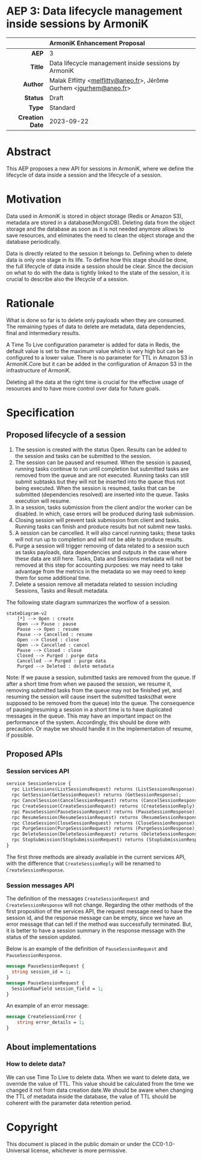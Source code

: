 # AEP 3: Data lifecycle management inside sessions by ArmoniK

|                   |ArmoniK Enhancement Proposal|
---:                |:---
**AEP**             | 3
**Title**           | Data lifecycle management inside sessions by ArmoniK
**Author**          | Malak Elflitty <<melflitty@aneo.fr>>, Jérôme Gurhem <<jgurhem@aneo.fr>>
**Status**          | Draft
**Type**            | Standard
**Creation Date**   | 2023-09-22

# Abstract

This AEP proposes a new  API for sessions in ArmoniK, where we define the lifecycle of data inside a session and the lifecycle of a session.

# Motivation

Data used in ArmoniK is stored in object storage (Redis or Amazon S3), metadata are stored in a database(MongoDB). Deleting data from the object storage and the database as soon as it is not needed anymore allows to save resources, and eliminates the need to clean the object storage and the database periodically.

Data is directly related to the session it belongs to. Defining when to delete data is only one stage in its life. To define how this stage should be done, the full lifecycle of data inside a session should be clear. Since the decision on what to do with the data is tightly linked to the state of the session, it is crucial to describe also the lifecycle of a session.

# Rationale

What is done so far is to delete only payloads when they are consumed. The remaining types of data to delete are metadata, data dependencies, final and intermediary results.

A Time To Live configuration parameter is added for data in Redis, the default value is set to the maximum value which is very high but can be configured to a lower value. There is no parameter for TTL in Amazon S3 in ArmoniK.Core but it can be added in the configuration of Amazon S3 in the infrastructure of ArmoniK.

Deleting all the data at the right time is crucial for the effective usage of resources and to have more control over data for future goals.

# Specification

## Proposed lifecycle of a session

1. The session is created with the status Open. Results can be added to the session and tasks can be submitted to the session.
2. The session can be paused and resumed. When the session is paused, running tasks continue to run until completion but submitted tasks are removed from the queue and are not executed. Running tasks can still submit subtasks but they will not be inserted into the queue thus not being executed. When the session is resumed, tasks that can be submitted (dependencies resolved) are inserted into the queue. Tasks execution will resume.
3. In a session, tasks submission from the client and/or the worker can be disabled. In which, case errors will be produced during task submission.
4. Closing session will prevent task submission from client and tasks. Running tasks can finish and produce results but not submit new tasks.
5. A session can be cancelled. It will also cancel running tasks; these tasks will not run up to completion and will not be able to produce results.
6. Purge a session will trigger removing of data related to a session such as tasks payloads, data dependencies and outputs in the case where these data are still here. Tasks, Data and Sessions metadata will not be removed at this step for accounting purposes: we may need to take advantage from the metrics in the metadata so we may need to keep them for some additional time.
7. Delete a session remove all metadata related to session including Sessions, Tasks and Result metadata.

The following state diagram summarizes the worflow of a session.

```mermaid
stateDiagram-v2
    [*] --> Open : create
    Open --> Pause : pause
    Pause --> Open : resume
    Pause --> Cancelled : resume
    Open --> Closed : close
    Open --> Cancelled : cancel
    Pause --> Closed : close
    Closed --> Purged : purge data
    Cancelled --> Purged : purge data
    Purged --> Deleted : delete metadata
```

Note: If we pause a session, submitted tasks are removed from the queue. If after a short time from when we paused the session, we resume it, removing submitted tasks from the queue may not be finished yet, and resuming the session will cause insert the submitted tasks(that were supposed to be removed from the queue) into the queue. The consequence of pausing/resuming a session in a short time is to have duplicated messages in the queue. This may have an important impact on the performance of the system. Accordingly, this should be done with precaution. Or maybe we should handle it in the implementation of resume, if possible.

## Proposed APIs

### Session services API

```protobuf
service SessionService {
  rpc ListSessions(ListSessionsRequest) returns (ListSessionsResponse);
  rpc GetSession(GetSessionRequest) returns (GetSessionResponse);
  rpc CancelSession(CancelSessionRequest) returns (CancelSessionResponse);
  rpc CreateSession(CreateSessionRequest) returns (CreateSessionReply);
  rpc PauseSession(PauseSessionRequest) returns (PauseSessionResponse);
  rpc ResumeSession(ResumeSessionRequest) returns (ResumeSessionResponse);
  rpc CloseSession(CloseSessionRequest) returns (CloseSessionResponse);
  rpc PurgeSession(PurgeSessionRequest) returns (PurgeSessionResponse);
  rpc DeleteSession(DeleteSessionRequest) returns (DeleteSessionResponse);
  rpc StopSubmission(StopSubmissionRequest) returns (StopSubmissionResponse);
}
```

The first three methods are already available in the current services API, with the difference that `CreateSessionReply` will be renamed to  `CreateSessionResponse`.

### Session messages API

The definition of the messages `CreateSessionRequest`  and `CreateSessionResponse` will not change.
Regarding the other methods of the first proposition of the services API, the request message need to have the session id, and the response message can be empty, since we have an error message that can tell if the method was successfully terminated. But, it is better to have a session summary in the response message with the status of the session updated.

Below is an example of the definition of `PauseSessionRequest`  and `PauseSessionResponse`.

```protobuf
message PauseSessionRequest {
  string session_id = 1; 
}
message PauseSessionRequest {
  SessionRawField session_field = 1; 
}
```

An example of an error message:

```protobuf
message CreateSessionError {
    string error_details = 1;
}
```

## About implementations

### How to delete data?

We can use Time To Live to delete data. When we want to delete data, we override the value of TTL. This value should be calculated from the time we changed it not from data creation date.We should be aware when changing the TTL of metadata inside the database, the value of TTL should be coherent with the parameter data retention period.

# Copyright

This document is placed in the public domain or under the CC0-1.0-Universal license, whichever is more permissive.
